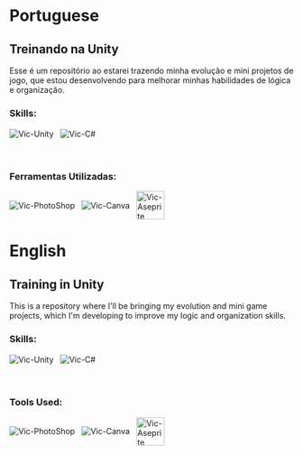 # Portuguese
## Treinando na Unity
<div>
<p>Esse é um repositório ao estarei trazendo minha evolução e mini projetos de jogo, que estou desenvolvendo para melhorar minhas habilidades de lógica e organização.</p>
</div>

### Skills:
<div>
<img align="center" alt="Vic-Unity" src="https://img.shields.io/badge/Unity-100000?style=for-the-badge&logo=unity&logoColor=white">
&nbsp;
<img align="center" alt="Vic-C#" src="https://img.shields.io/badge/C%23-239120?style=for-the-badge&logo=c-sharp&logoColor=white">
</div>
<br><br>

### Ferramentas Utilizadas:
<div>
<img align="center" alt="Vic-PhotoShop" src="https://img.shields.io/badge/Adobe%20Photoshop-31A8FF?style=for-the-badge&logo=Adobe%20Photoshop&logoColor=black">
&nbsp;
<img align="center" alt="Vic-Canva" src="https://img.shields.io/badge/Canva-%2300C4CC.svg?&style=for-the-badge&logo=Canva&logoColor=white">
&nbsp;
<img align="center" alt="Vic-Aseprite" width=50 height=50 src="https://community.aseprite.org/uploads/default/original/2X/6/66c33251292331d29585d32632c3870651b66e01.png">
</div>

# English
## Training in Unity
<div>
<p>This is a repository where I'll be bringing my evolution and mini game projects, which I'm developing to improve my logic and organization skills.</p>
</div>

### Skills:
<div>
<img align="center" alt="Vic-Unity" src="https://img.shields.io/badge/Unity-100000?style=for-the-badge&logo=unity&logoColor=white">
&nbsp;
<img align="center" alt="Vic-C#" src="https://img.shields.io/badge/C%23-239120?style=for-the-badge&logo=c-sharp&logoColor=white">
</div>
<br><br>

### Tools Used:
<div>
<img align="center" alt="Vic-PhotoShop" src="https://img.shields.io/badge/Adobe%20Photoshop-31A8FF?style=for-the-badge&logo=Adobe%20Photoshop&logoColor=black">
&nbsp;
<img align="center" alt="Vic-Canva" src="https://img.shields.io/badge/Canva-%2300C4CC.svg?&style=for-the-badge&logo=Canva&logoColor=white">
&nbsp;
<img align="center" alt="Vic-Aseprite" width=50 height=50 src="https://community.aseprite.org/uploads/default/original/2X/6/66c33251292331d29585d32632c3870651b66e01.png">
</div>
